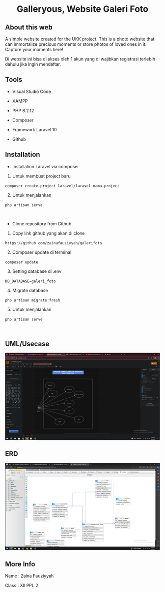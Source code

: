 # <p align="center">Galleryous, Website Galeri Foto</p>


## About this web


A simple website created for the UKK project. This is a photo website that can immortalize precious moments or store photos of loved ones in it. Capture your moments here!


Di website ini bisa di akses oleh 1 akun yang di wajibkan registrasi terlebih dahulu jika ingin mendaftar.


## Tools


- Visual Studio Code

- XAMPP

- PHP 8.2.12

- Composer

- Framework Laravel 10

- Github


## Installation


- Installation Laravel via composer


1. Untuk membuat project baru

` composer create-project laravel/laravel nama-project `


2. Untuk menjalankan 

` php artisan serve `

<br>

- Clone repository from Github


1. Copy link github yang akan di clone

` https://github.com/zainafauziyyah/galerifoto `


2. Composer update di terminal

` composer update `


3. Setting database di .env

` DB_DATABASE=galeri_foto `


4. Migrate database

` php artisan migrate:fresh `


5. Untuk menjalankan

` php artisan serve `

<br>


## UML/Usecase


![alttext](https://github.com/zainafauziyyah/galerifoto/blob/main/Screenshot%20(2).png?raw=true)



## ERD


![alttext](https://github.com/zainafauziyyah/galerifoto/blob/main/public/Screenshot%20(1).png?raw=true)


## More Info


Name : Zaina Fauziyyah

Class : XII PPL 2

